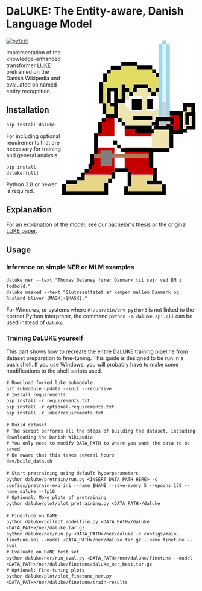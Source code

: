 # DaLUKE: The Entity-aware, Danish Language Model

<img src="https://raw.githubusercontent.com/peleiden/daluke/master/daluke-mascot.png" align="right"/>

[![pytest](https://github.com/peleiden/daLUKE/actions/workflows/pytest.yml/badge.svg?branch=master)](https://github.com/peleiden/daLUKE/actions/workflows/pytest.yml)

Implementation of the knowledge-enhanced transformer [LUKE](https://github.com/studio-ousia/luke) pretrained on the Danish Wikipedia and evaluated on named entity recognition.

## Installation

```
pip install daluke
```
For including optional requirements that are necessary for training and general analysis:
```
pip install daluke[full]
```
Python 3.8 or newer is required.

## Explanation
For an explanation of the model, see our [bachelor's thesis](https://peleiden.github.io/bug-free-guacamole/main.pdf) or the original [LUKE paper](https://www.aclweb.org/anthology/2020.emnlp-main.523/).

## Usage
### Inference on simple NER or MLM examples
```
daluke ner --text "Thomas Delaney fører Danmark til sejr ved EM i fodbold."
daluke masked --text "Slutresultatet af kampen mellem Danmark og Rusland bliver [MASK]-[MASK]."
```
For Windows, or systems where `#!/usr/bin/env python3` is not linked to the correct Python interpreter, the command `python -m daluke.api.cli` can be used instead of `daluke`.

### Training DaLUKE yourself

This part shows how to recreate the entire DaLUKE training pipeline from dataset preparation to fine-tuning.
This guide is designed to be run in a bash shell.
If you use Windows, you will probably have to make some modifications to the shell scripts used.

```
# Download forked luke submodule
git submodule update --init --recursive
# Install requirements
pip install -r requirements.txt
pip install -r optional-requirements.txt
pip install -r luke/requirements.txt

# Build dataset
# The script performs all the steps of building the dataset, including downloading the Danish Wikipedia
# You only need to modify DATA_PATH to where you want the data to be saved
# Be aware that this takes several hours
dev/build_data.sh

# Start pretraining using default hyperparameters
python daluke/pretrain/run.py <INSERT DATA_PATH HERE> -c configs/pretrain-exp.ini --name $NAME --save-every 5 --epochs 150 --name daluke --fp16
# Optional: Make plots of pretraining
python daluke/plot/plot_pretraining.py <DATA_PATH>/daluke

# Fine-tune on DaNE
python daluke/collect_modelfile.py <DATA_PATH>/daluke <DATA_PATH>/ner/daluke.tar.gz
python daluke/ner/run.py <DATA_PATH>/ner/daluke -c configs/main-finetune.ini --model <DATA_PATH>/ner/daluke.tar.gz --name finetune --eval
# Evaluate on DaNE test set
python daluke/ner/run_eval.py <DATA_PATH>/ner/daluke/finetune --model <DATA_PATH>/ner/daluke/finetune/daluke_ner_best.tar.gz
# Optional: Fine-tuning plots
python daluke/plot/plot_finetune_ner.py <DATA_PATH>/ner/daluke/finetune/train-results
```
